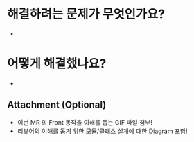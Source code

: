 # 해결하려는 문제가 무엇인가요?
*

# 어떻게 해결했나요?
*

## Attachment (Optional)
* 이번 MR 의 Front 동작을 이해를 돕는 GIF 파일 첨부!
* 리뷰어의 이해를 돕기 위한 모듈/클래스 설계에 대한 Diagram 포함!
